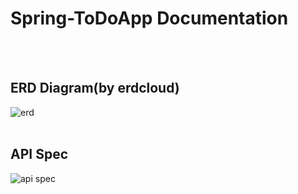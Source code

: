 # Spring-ToDoApp Documentation
<br><br>

ERD Diagram(by erdcloud)
-------------
![erd](https://github.com/wkdehdgk159/Spring-ToDoApp/assets/70753659/e600b352-6419-4f19-9878-121f2e6ffd2d)
<br><br>

API Spec
-------------
![api spec](https://github.com/wkdehdgk159/Spring-ToDoApp/assets/70753659/315cd5f5-c6b2-4e74-ad6d-6c558b8b0773)

